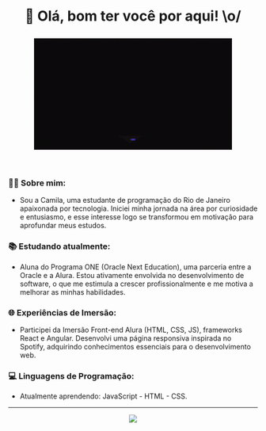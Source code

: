 # <p align=center>👋 Olá, bom ter você por aqui! \o/ </p>

<div>
<p align=center>
    <img src="banner.gif" width= "400" alt="Banner">
  </p>
</div>

<br>

  ### 👩‍💻 Sobre mim:
  - Sou a Camila, uma estudante de programação do Rio de Janeiro apaixonada por tecnologia. Iniciei minha jornada na área por curiosidade e entusiasmo, e esse interesse logo se transformou em motivação para aprofundar meus estudos.

  ### 📚 Estudando atualmente:
  - Aluna do Programa ONE (Oracle Next Education), uma parceria entre a Oracle e a Alura. Estou ativamente envolvida no desenvolvimento de software, o que me estimula a crescer profissionalmente e me motiva a melhorar as minhas habilidades.
      
  ### 🌐 Experiências de Imersão:
   - Participei da Imersão Front-end Alura (HTML, CSS, JS), frameworks React e Angular. Desenvolvi uma página responsiva inspirada no Spotify, adquirindo conhecimentos essenciais para o desenvolvimento web.

  ### 💻 Linguagens de Programação:
  - Atualmente aprendendo: JavaScript - HTML - CSS.

---
  <div align="center">
    <img src="https://github-readme-stats.vercel.app/api?username=medeiroscamila&theme=midnight-purple&show_icons=true&hide=prs,contribs" width="450px"/>
  </div>
